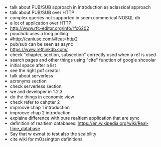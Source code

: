 * talk about PUB/SUB approach in introduction as aclassical approach
* talk about PUB/SUB over HTTP
* complex queries not supported in soem commerical NOSQL db
* a lot of application over HTTP
* http://www.rfc-editor.org/info/rfc6202
* pouchdb uses a long polling
* #http://caniuse.com/#feat=http2
* pub/sub can be seen as async
* https://www.rethinkdb.com/
* check "chapter, section, subsection" correctly used when a ref is used
* search pages and other things using "cite" function of google shcoolar
* initial space after a list
* see the right pdf creator
* talk about serverless
* acronyms section
* check serverless section
* we and developer in 1.2.3
* do the things in economic view
* check refer to cahpter 2
* improove chap 1 introduction
* improove chap 2 introduction
* explaine difference with pure realtiem application that are sync
* definition of realtiem databases: https://en.wikipedia.org/wiki/Real-time_database
* Say that w ewnat to test also the scalbility
* cite wiki for mOssington definitions 
